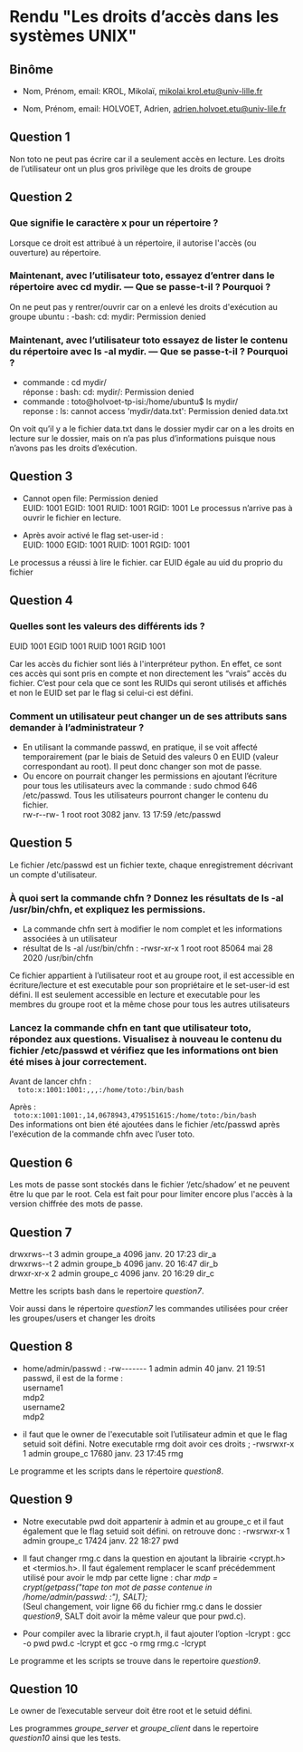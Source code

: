 # Rendu "Les droits d’accès dans les systèmes UNIX"

## Binôme

- Nom, Prénom, email: KROL, Mikolaï, mikolai.krol.etu@univ-lille.fr

- Nom, Prénom, email: HOLVOET, Adrien, adrien.holvoet.etu@univ-lile.fr

## Question 1

Non toto ne peut pas écrire car il a seulement accès en lecture. Les droits de l’utilisateur ont un plus gros privilège que les droits de  groupe

## Question 2

### Que signifie le caractère x pour un répertoire ?
 
Lorsque ce droit est attribué à un répertoire, il autorise l'accès (ou ouverture) au répertoire.

### Maintenant, avec l’utilisateur toto, essayez d’entrer dans le répertoire avec cd mydir. — Que se passe-t-il ? Pourquoi ?


On ne peut pas y rentrer/ouvrir car on a enlevé les droits d'exécution au groupe ubuntu :
-bash: cd: mydir: Permission denied

### Maintenant, avec l’utilisateur toto essayez de lister le contenu du répertoire avec ls -al mydir. — Que se passe-t-il ? Pourquoi ?


- commande : cd mydir/  
  réponse : bash: cd: mydir/: Permission denied
- commande : toto@holvoet-tp-isi:/home/ubuntu$ ls mydir/    
reponse : ls: cannot access 'mydir/data.txt': Permission denied
data.txt


On voit qu’il y a le fichier data.txt dans le dossier mydir car on a les droits en lecture sur le dossier, mais on n’a pas plus d’informations puisque nous n’avons pas les droits d’exécution.

## Question 3

- Cannot open file: Permission denied  
EUID: 1001
EGID: 1001
RUID: 1001
RGID: 1001
Le processus n’arrive pas à ouvrir le fichier en lecture.

- Après avoir activé le flag set-user-id :  
EUID: 1000
EGID: 1001
RUID: 1001
RGID: 1001

Le processus a réussi à lire le fichier. 
car EUID égale au uid du proprio du fichier

## Question 4

### Quelles sont les valeurs des différents ids ?

EUID 1001
EGID 1001
RUID 1001
RGID 1001

Car les accès du fichier sont liés à l'interpréteur python. En effet, ce sont ces accès qui sont pris en compte et non directement les “vrais” accès du fichier. C’est pour cela que ce sont les RUIDs qui seront utilisés et affichés et non le EUID set par le flag si celui-ci est défini.

### Comment un utilisateur peut changer un de ses attributs sans demander à l’administrateur ?
- En utilisant la commande passwd, en pratique, il se voit affecté temporairement (par le biais de Setuid des valeurs 0 en EUID (valeur correspondant au root). Il peut donc changer son mot de passe.
- Ou encore on pourrait changer les permissions en ajoutant l’écriture pour tous les utilisateurs avec la commande : sudo chmod 646 /etc/passwd.
Tous les utilisateurs pourront changer le contenu du fichier.  
rw-r--rw- 1 root root 3082 janv. 13 17:59 /etc/passwd


## Question 5

Le fichier /etc/passwd est un fichier texte, chaque enregistrement décrivant un compte d'utilisateur.

### À quoi sert la commande chfn ? Donnez les résultats de ls -al /usr/bin/chfn, et expliquez les permissions.

- La commande chfn sert à modifier le nom complet et les informations associées à un utilisateur
- résultat de ls -al /usr/bin/chfn : 
      -rwsr-xr-x 1 root root 85064 mai   28  2020 /usr/bin/chfn

Ce fichier appartient à l’utilisateur root et au groupe root, il est accessible en écriture/lecture  et est executable pour son propriétaire et le set-user-id est défini.
Il est seulement accessible en lecture et executable pour les membres du groupe root et la même chose pour tous les autres utilisateurs



### Lancez la commande chfn en tant que utilisateur toto, répondez aux questions. Visualisez à nouveau le contenu du fichier /etc/passwd et vérifiez que les informations ont bien été mises à jour correctement.

Avant de lancer chfn :   
      ```  toto:x:1001:1001:,,,:/home/toto:/bin/bash``` 

Après :   
``` toto:x:1001:1001:,14,0678943,4795151615:/home/toto:/bin/bash```    
Des informations ont bien été ajoutées dans le fichier /etc/passwd après l'exécution de la commande chfn avec l’user toto.

## Question 6

Les mots de passe sont stockés dans le fichier ‘/etc/shadow’ et ne peuvent être lu que par le root. Cela est fait pour pour limiter encore plus l'accès à la version chiffrée des mots de passe.

## Question 7

drwxrws--t  3 admin  groupe_a 4096 janv. 20 17:23  dir_a  
drwxrws--t  2 admin  groupe_b 4096 janv. 20 16:47  dir_b  
drwxr-xr-x  2 admin  groupe_c 4096 janv. 20 16:29  dir_c

Mettre les scripts bash dans le repertoire *question7*.

Voir aussi dans le répertoire *question7* les commandes utilisées pour créer les groupes/users et changer les droits

## Question 8
- home/admin/passwd : -rw------- 1 admin admin   40 janv. 21 19:51 passwd, il est de la forme :  
username1  
mdp2  
username2  
mdp2

- il faut que le owner de l'executable soit l’utilisateur admin et que le flag setuid soit défini. Notre executable rmg doit avoir ces droits ;
-rwsrwxr-x  1 admin  groupe_c 17680 janv. 23 17:45 rmg

Le programme et les scripts dans le répertoire *question8*.


## Question 9

- Notre executable pwd doit appartenir à admin et au groupe_c et il faut également que le flag setuid soit défini.
on retrouve donc : -rwsrwxr-x  1 admin  groupe_c 17424 janv. 22 18:27 pwd


- Il faut changer rmg.c dans la question en ajoutant la librairie <crypt.h> et <termios.h>. Il faut également remplacer le scanf précédemment utilisé pour avoir le mdp par cette ligne :
char *mdp = crypt(getpass("tape ton mot de passe contenue in /home/admin/passwd: :"), SALT);*  
(Seul changement, voir ligne 66 du fichier rmg.c dans le dossier *question9*, SALT doit avoir la même valeur que pour pwd.c).


- Pour compiler avec la librarie crypt.h, il faut ajouter l’option -lcrypt : gcc -o pwd pwd.c -lcrypt et  gcc -o rmg rmg.c -lcrypt

Le programme et les scripts se trouve dans le repertoire *question9*.

## Question 10

Le owner de l’executable serveur doit être root et le setuid défini.


Les programmes *groupe_server* et *groupe_client* dans le repertoire
*question10* ainsi que les tests.
